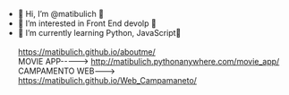 - 👋 Hi, I’m @matibulich 👋
- 👀 I’m interested in Front End devolp 👀
- 🌱 I’m currently learning Python, JavaScript🌱 <BR>
  <br>
    https://matibulich.github.io/aboutme/
  <br>
  MOVIE APP-----> http://matibulich.pythonanywhere.com/movie_app/
  <br>
  CAMPAMENTO WEB---> https://matibulich.github.io/Web_Campamaneto/
<!---
matibulich/matibulich is a ✨ special ✨ repository because its `README.md` (this file) appears on your GitHub profile.
You can click the Preview link to take a look at your changes.
--->
